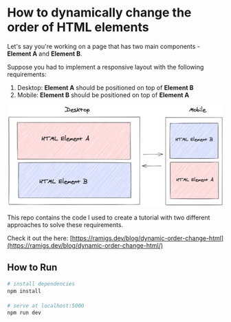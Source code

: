 # How to dynamically change the order of HTML elements

Let's say you're working on a page that has two main components - **Element A** and
**Element B**.

Suppose you had to implement a responsive layout with the following
requirements:

1. Desktop: **Element A** should be positioned on top of **Element B**
1. Mobile: **Element B** should be positioned on top of **Element A**

![dynamic order change html elements](https://github.com/ramigs/media-hosting/raw/master/2020-05-08-dynamic-order-change-html.png)

This repo contains the code I used to create a tutorial with two different
approaches to solve these requirements.

Check it out the here: [https://ramigs.dev/blog/dynamic-order-change-html](https://ramigs.dev/blog/dynamic-order-change-html/)

## How to Run

```bash
# install dependencies
npm install

# serve at localhost:5000
npm run dev
```
